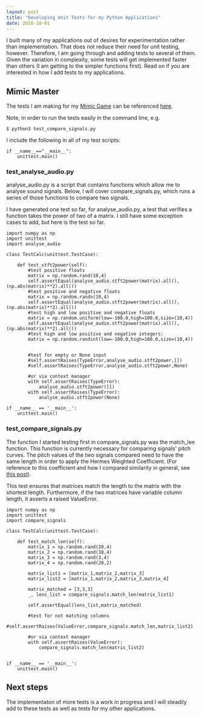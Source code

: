 ```yaml
---
layout: post
title: "Developing Unit Tests for my Python Applications"
date: 2018-10-01
---
```


I built many of my applications out of desires for experimentation rather than implementation. That does not reduce their need for unit testing, however. Therefore, I am going through and adding tests to several of them. Given the variation in complexity, some tests will get implemented faster than others (I am getting to the simpler functions first). Read on if you are interested in how I add tests to my applications. 

## Mimic Master
The tests I am making for my <a href="/2018/08/24/mimic-master-pitchcurve-vs-fingerprint.html">Mimic Game</a> can be referenced <a href="https://github.com/a-n-rose/mimic-master-how-well-can-you-mimic/tree/master/pitch_curve">here</a>.

Note, in order to run the tests easily in the command line, e.g.
```
$ python3 test_compare_signals.py
```
I include the following in all of my test scripts:
```
if __name__=="__main__":
    unittest.main()
```

### test_analyse_audio.py

analyse_audio.py is a script that contains functions which allow me to analyse sound signals. Below, I will cover compare_signals.py, which runs a series of those functions to compare two signals. 

I have generated one test so far, for analyse_audio.py, a test that verifies a function takes the power of two of a matrix. I still have some exception cases to add, but here is the test so far.

```
import numpy as np
import unittest
import analyse_audio

class TestCalc(unittest.TestCase):
    
    def test_stft2power(self):
        #test positive floats
        matrix = np.random.rand(10,4)
        self.assertEqual(analyse_audio.stft2power(matrix).all(),(np.abs(matrix)**2).all())
        #test positive and negative floats
        matrix = np.random.randn(10,4)
        self.assertEqual(analyse_audio.stft2power(matrix).all(),(np.abs(matrix)**2).all())
        #test high and low positive and negative floats
        matrix = np.random.uniform(low=-100.0,high=100.0,size=(10,4))
        self.assertEqual(analyse_audio.stft2power(matrix).all(),(np.abs(matrix)**2).all())
        #test high and low positive and negative integers:
        matrix = np.random.randint(low=-100.0,high=100.0,size=(10,4))
        
        
        #test for empty or None input
        #self.assertRaises(TypeError,analyse_audio.stft2power,[])
        #self.assertRaises(TypeError,analyse_audio.stft2power,None)
        
        #or via context manager
        with self.assertRaises(TypeError):
            analyse_audio.stft2power([])
        with self.assertRaises(TypeError):
            analyse_audio.stft2power(None)
        
if __name__ == '__main__':
    unittest.main()
```

### test_compare_signals.py

The function I started testing first in compare_signals.py was the match_len function. This function is currently necessary for comparing signals' pitch curves. The pitch values of the two signals compared need to have the same length in order to apply the Hermes Weighted Coefficient. (For reference to this coefficient and how I compared similarity in general, see <a href="https://a-n-rose.github.io/2018/08/29/comparing-prosody.html">this post</a>).

This test ensures that matrices match the length to the matrix with the shortest length. Furthermore, if the two matrices have variable column length, it asserts a raised ValueError.

```
import numpy as np
import unittest
import compare_signals

class TestCalc(unittest.TestCase):
    
    def test_match_len(self):
        matrix_1 = np.random.rand(20,4)
        matrix_2 = np.random.rand(18,4)
        matrix_3 = np.random.rand(3,4)
        matrix_4 = np.random.rand(20,2)

        matrix_list1 = [matrix_1,matrix_2,matrix_3]
        matrix_list2 = [matrix_1,matrix_2,matrix_3,matrix_4]
        
        matrix_matched = [3,3,3]
        _, lens_list = compare_signals.match_len(matrix_list1)
        
        self.assertEqual(lens_list,matrix_matched)
        
        #test for not matching columns
        #self.assertRaises(ValueError,compare_signals.match_len,matrix_list2)
        
        #or via context manager
        with self.assertRaises(ValueError):
            compare_signals.match_len(matrix_list2)

        
if __name__ == '__main__':
    unittest.main()

```

## Next steps

The implementaton of more tests is a work in progress and I will steadily add to these tests as well as tests for my other applications. 

